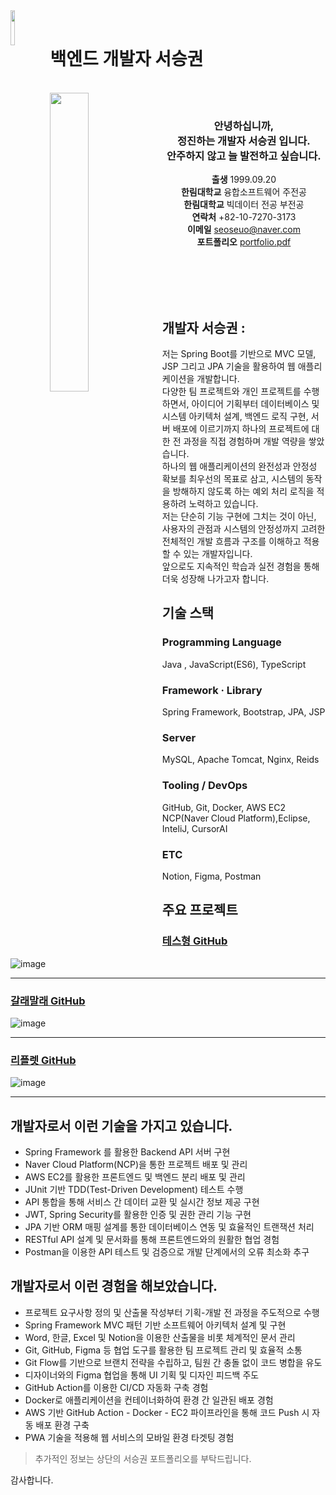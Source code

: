 <img align="left" style="width:12%;" src="https://github.com/user-attachments/assets/41ea3524-de70-4cb5-b185-693498f08c1b"/>



<br>
<h1>백엔드 개발자 서승권</h1>

<br>

<img align="left" style="width:35%;" src="https://github.com/user-attachments/assets/55f3b6c5-c163-429a-9616-436929ffb04f"/>

<div align="center">
<br>
    
### 안녕하십니까,<br>정진하는 개발자 서승권 입니다.<br>안주하지 않고 늘 발전하고 싶습니다.
**출생** 1999.09.20 <br>
**한림대학교** 융합소프트웨어 주전공<br>
**한림대학교** 빅데이터 전공 부전공 <br>
**연락처** +82-10-7270-3173 <br>
**이메일** seoseuo@naver.com <br>
**포트폴리오** [portfolio.pdf](https://github.com/user-attachments/files/20347100/default.pdf) <br>

<br>
<br>



</div>
<br>
<br>

## 개발자 서승권 :

저는 Spring Boot를 기반으로 MVC 모델, JSP 그리고 JPA 기술을 활용하여 웹 애플리케이션을 개발합니다.<br>
다양한 팀 프로젝트와 개인 프로젝트를 수행하면서, 아이디어 기획부터 데이터베이스 및 시스템 아키텍처 설계, 백엔드 로직 구현, 서버 배포에 이르기까지 하나의 프로젝트에 대한 전 과정을 직접 경험하며 개발 역량을 쌓았습니다.<br>
하나의 웹 애플리케이션의 완전성과 안정성 확보를 최우선의 목표로 삼고, 시스템의 동작을 방해하지 않도록 하는 예외 처리 로직을 적용하려 노력하고 있습니다.<br>
저는 단순히 기능 구현에 그치는 것이 아닌, 사용자의 관점과 시스템의 안정성까지 고려한 전체적인 개발 흐름과 구조를 이해하고 적용할 수 있는 개발자입니다.<br>
앞으로도 지속적인 학습과 실전 경험을 통해 더욱 성장해 나가고자 합니다.


## 기술 스택
### Programming Language
 Java , JavaScript(ES6), TypeScript
 
### Framework · Library
 Spring Framework, Bootstrap, JPA, JSP
 
### Server
 MySQL, Apache Tomcat, Nginx, Reids
 
### Tooling / DevOps
 GitHub, Git, Docker, AWS EC2
 NCP(Naver Cloud Platform),Eclipse, InteliJ, CursorAI
 
### ETC
 Notion, Figma, Postman

## 주요 프로젝트
### [테스형 GitHub](https://github.com/seoseuo/tst-BE)
![image](https://github.com/user-attachments/assets/63d7edde-2cee-4b1f-8ba2-6c483e51e1a4)

<hr>

### [갈래말래 GitHub](https://github.com/seoseuo/gal-lae-mal-lae-web)
![image](https://github.com/user-attachments/assets/51c05cf8-51a6-484c-9eb2-5c5f564af914)

<hr>

### [리플렛 GitHub](https://github.com/seoseuo/REAPLETTE)
![image](https://github.com/user-attachments/assets/1d7b0ce8-080e-48d7-8156-df679e945064)

<hr>

## 개발자로서 이런 기술을 가지고 있습니다.

- Spring Framework 를 활용한 Backend API 서버 구현
- Naver Cloud Platform(NCP)을 통한 프로젝트 배포 및 관리
- AWS EC2를 활용한 프론트엔드 및 백엔드 분리 배포 및 관리
- JUnit 기반 TDD(Test-Driven Development) 테스트 수행
- API 통합을 통해 서비스 간 데이터 교환 및 실시간 정보 제공 구현
- JWT, Spring Security를 활용한 인증 및 권한 관리 기능 구현
- JPA 기반 ORM 매핑 설계를 통한 데이터베이스 연동 및 효율적인 트랜잭션 처리
- RESTful API 설계 및 문서화를 통해 프론트엔드와의 원활한 협업 경험
- Postman을 이용한 API 테스트 및 검증으로 개발 단계에서의 오류 최소화 추구

## 개발자로서 이런 경험을 해보았습니다.

- 프로젝트 요구사항 정의 및 산출물 작성부터 기획-개발 전 과정을 주도적으로 수행
- Spring Framework MVC 패턴 기반 소프트웨어 아키텍처 설계 및 구현
- Word, 한글, Excel 및 Notion을 이용한 산출물을 비롯 체계적인 문서 관리
- Git, GitHub, Figma 등 협업 도구를 활용한 팀 프로젝트 관리 및 효율적 소통
- Git Flow를 기반으로 브랜치 전략을 수립하고, 팀원 간 충돌 없이 코드 병합을 유도
- 디자이너와의 Figma 협업을 통해 UI 기획 및 디자인 피드백 주도
- GitHub Action를 이용한 CI/CD 자동화 구축 경험
- Docker로 애플리케이션을 컨테이너화하여 환경 간 일관된 배포 경험
- AWS 기반 GitHub Action - Docker - EC2 파이프라인을 통해 코드 Push 시 자동 배포 환경 구축
- PWA 기술을 적용해 웹 서비스의 모바일 환경 타겟팅 경험

> 추가적인 정보는 상단의 서승권 포트폴리오를 부탁드립니다.

감사합니다.

